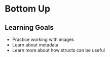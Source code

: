 <h1>Bottom Up</h1>
<h2>Learning Goals</h2>

<ul>
<li>Practice working with images</li>
<li>Learn about metadata</li>
<li>Learn more about how structs can be useful</li>
  
</ul>
